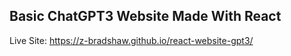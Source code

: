 ## Basic ChatGPT3 Website Made With React

Live Site: https://z-bradshaw.github.io/react-website-gpt3/
